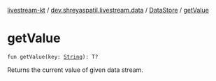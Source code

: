 [livestream-kt](../../index.md) / [dev.shreyaspatil.livestream.data](../index.md) / [DataStore](index.md) / [getValue](./get-value.md)

# getValue

`fun getValue(key: `[`String`](https://kotlinlang.org/api/latest/jvm/stdlib/kotlin/-string/index.html)`): T?`

Returns the current value of given data stream.

